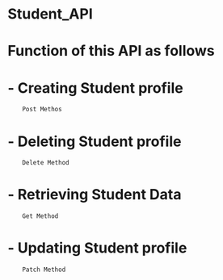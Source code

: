 # Student_API
# Function of this API as follows
  # - Creating Student profile
        Post Methos
  # - Deleting Student profile
        Delete Method
  # - Retrieving Student Data
        Get Method
  # - Updating Student profile
        Patch Method
